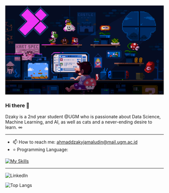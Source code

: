 ![](cs.gif)

### Hi there 👋

Dzaky is a 2nd year student @UGM who is passionate about Data Science, Machine Learning, and AI, as well as cats and a never-ending desire to learn. ∞

-------------------------
- 📫 How to reach me: ahmaddzakyjamaludin@mail.ugm.ac.id
- ⭐️ Programming Language:

[![My Skills](https://skillicons.dev/icons?i=py,js,cpp,ts)](https://skillicons.dev)

-------------------------

![LinkedIn](https://img.shields.io/badge/linkedin-%230077B5.svg?style=for-the-badge&logo=linkedin&logoColor=white)


![Top Langs](https://github-readme-stats.vercel.app/api/top-langs/?username=dzakyjl&layout=compact&theme=outrun)


<!--
**dzakyjl/dzakyjl** is a ✨ _special_ ✨ repository because its `README.md` (this file) appears on your GitHub profile.

Here are some ideas to get you started:

- 🔭 I’m currently working on ...
- 🌱 I’m currently learning ...
- 👯 I’m looking to collaborate on ...
- 🤔 I’m looking for help with ...
- 💬 Ask me about ...
- 📫 How to reach me: ...
- 😄 Pronouns: ...
- ⚡ Fun fact: ...

- 🔭 I’m a 2nd year student at UGM
- 📊 I’m currently learning Data Science, Machine Learning and AI
- 📫 How to reach me: ahmaddzakyjamaludin@mail.ugm.ac.id
- 🙀 Fun fact: I love cats 

![Dzaky's GitHub stats](https://github-readme-stats.vercel.app/api?username=dzakyjl&theme=tokyonight_icons=true)
-->
